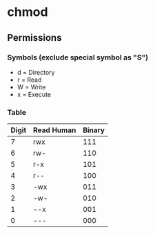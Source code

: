 # chmod

## Permissions
### Symbols (exclude special symbol as "S")
* d = Directory
* r = Read
* W = Write
* x = Execute

### Table
|Digit | Read Human | Binary|
|------|------------|-------|
|7     |rwx         |111    |
|6     |rw-         |110    |
|5     |r-x         |101    |
|4     |r--         |100    |
|3     |-wx         |011    | 
|2     |-w-         |010    |
|1     |--x         |001    |
|0     |---         |000

